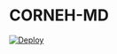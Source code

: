 # CORNEH-MD


[![Deploy](https://www.herokucdn.com/deploy/button.svg)](https://dashboard.heroku.com/new-app?template=https://github.com/munaa2/CORNEH-MD)
